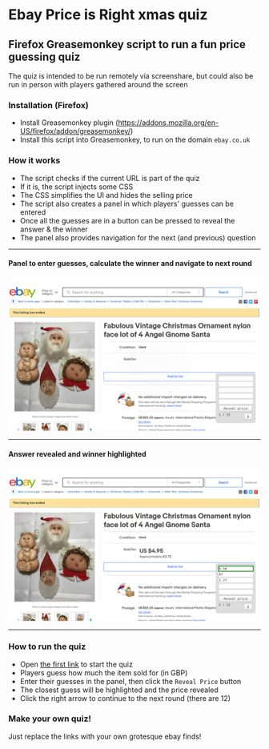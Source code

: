 # Ebay Price is Right xmas quiz

## Firefox Greasemonkey script to run a fun price guessing quiz

The quiz is intended to be run remotely via screenshare, but could also be run in person with players gathered around the screen

### Installation (Firefox)
* Install Greasemonkey plugin (https://addons.mozilla.org/en-US/firefox/addon/greasemonkey/)
* Install this script into Greasemonkey, to run on the domain `ebay.co.uk`

### How it works
* The script checks if the current URL is part of the quiz
* If it is, the script injects some CSS
* The CSS simplifies the UI and hides the selling price
* The script also creates a panel in which players' guesses can be entered
* Once all the guesses are in a button can be pressed to reveal the answer & the winner
* The panel also provides navigation for the next (and previous) question

---

#### Panel to enter guesses, calculate the winner and navigate to next round
![Panel to enter guesses, calculate the winner and navigate to next round](grab-1.png)

---

#### Answer revealed and winner highlighted
![Answer revealed and winner highlighted](grab-2.png)

---

### How to run the quiz
* Open [the first link](https://www.ebay.co.uk/itm/Fabulous-Vintage-Christmas-Ornament-nylon-face-lot-of-4-Angel-Gnome-Santa-/264559622370?hash=item3d98fb78e2%3Ag%3ACqoAAOSwihtd4svs&LH_ItemCondition=4&nma=true&si=8LbPGEUJeG6IYX66F5Lz9jDjf4M%253D&orig_cvip=true&nordt=true&rt=nc&_trksid=p2047675.l2557) to start the quiz
* Players guess how much the item sold for (in GBP)
* Enter their guesses in the panel, then click the `Reveal Price` button
* The closest guess will be highlighted and the price revealed
* Click the right arrow to continue to the next round (there are 12)

### Make your own quiz!
Just replace the links with your own grotesque ebay finds!